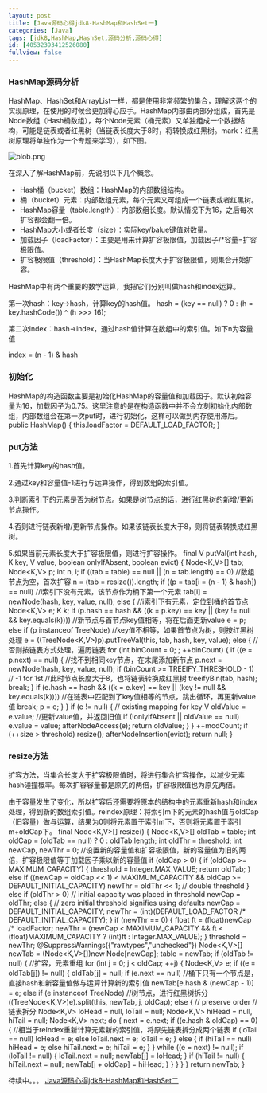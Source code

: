 ```yaml
---
layout: post
title: [Java源码心得jdk8-HashMap和HashSet一]
categories: [Java]
tags: [jdk8,HashMap,HashSet,源码分析,源码心得]
id: [40532393412526080]
fullview: false
---
```

### HashMap源码分析

HashMap、HashSet和ArrayList一样，都是使用非常频繁的集合，理解这两个的实现原理，在使用的时候会更加得心应手。HashMap内部由两部分组成，首先是Node数组（Hash桶数组），每个Node元素（桶元素）又单独组成一个数据结构，可能是链表或者红黑树（当链表长度大于8时，将转换成红黑树。mark：红黑树原理将单独作为一个专题来学习），如下图。

![blob.png](http://file.ctosb.com/upload/image/20171030/1509374380839078086.png "1509374380839078086.png")

在深入了解HashMap前，先说明以下几个概念。

* Hash桶（bucket）数组：HashMap的内部数组结构。
* 桶（bucket）元素：内部数组元素，每个元素又可组成一个链表或者红黑树。
* HashMap容量（table.length）：内部数组长度。默认情况下为16，之后每次扩容都会翻一倍。
* HashMap大小或者长度（size）：实际key/balue键值对数量。
* 加载因子（loadFactor）：主要是用来计算扩容极限值，加载因子/*容量=扩容极限值。
* 扩容极限值（threshold）：当HashMap长度大于扩容极限值，则集合开始扩容。

HashMap中有两个重要的数学运算，我把它们分别叫做hash和index运算。

第一次hash：key->hash，计算key的hash值。
hash = (key == null) ? 0 : (h = key.hashCode()) ^ (h >>> 16);

第二次index：hash->index，通过hash值计算在数组中的索引值。如下n为容量值

index = (n - 1) & hash

### 初始化

HashMap的构造函数主要是初始化HashMap的容量值和加载因子。默认初始容量为16，加载因子为0.75。这里注意的是在构造函数中并不会立刻初始化内部数组，内部数组会在第一次put时，进行初始化，这样可以做到内存使用滞后。
public HashMap() { this.loadFactor = DEFAULT_LOAD_FACTOR; }

### put方法

1.首先计算key的hash值。

2.通过key和容量值-1进行与运算操作，得到数组的索引值。

3.判断索引下的元素是否为树节点。如果是树节点的话，进行红黑树的新增/更新节点操作。

4.否则进行链表新增/更新节点操作。如果该链表长度大于8，则将链表转换成红黑树。

5.如果当前元素长度大于扩容极限值，则进行扩容操作。
final V putVal(int hash, K key, V value, boolean onlyIfAbsent, boolean evict) { Node<K,V>[] tab; Node<K,V> p; int n, i; if ((tab = table) == null || (n = tab.length) == 0) //数组节点为空，首次扩容 n = (tab = resize()).length; if ((p = tab[i = (n - 1) & hash]) == null) //i索引下没有元素，该节点作为桶下第一个元素 tab[i] = newNode(hash, key, value, null); else { //i索引下有元素，定位到桶的首节点 Node<K,V> e; K k; if (p.hash == hash && ((k = p.key) == key || (key != null && key.equals(k)))) //新节点与首节点key值相等，将在后面更新value e = p; else if (p instanceof TreeNode) //key值不相等，如果首节点为树，则按红黑树处理 e = ((TreeNode<K,V>)p).putTreeVal(this, tab, hash, key, value); else { //否则按链表方式处理，遍历链表 for (int binCount = 0; ; ++binCount) { if ((e = p.next) == null) { //找不到相同key节点，在末尾添加新节点 p.next = newNode(hash, key, value, null); if (binCount >= TREEIFY_THRESHOLD - 1) // -1 for 1st //此时节点长度大于8，也将链表转换成红黑树 treeifyBin(tab, hash); break; } if (e.hash == hash && ((k = e.key) == key || (key != null && key.equals(k)))) //在链表中匹配到了key值相等的节点，跳出循环，再更新value值 break; p = e; } } if (e != null) { // existing mapping for key V oldValue = e.value; //更新value值，并返回旧值 if (!onlyIfAbsent || oldValue == null) e.value = value; afterNodeAccess(e); return oldValue; } } ++modCount; if (++size > threshold) resize(); afterNodeInsertion(evict); return null; }

### resize方法

扩容方法，当集合长度大于扩容极限值时，将进行集合扩容操作，以减少元素hash碰撞概率。每次扩容容量都是原先的两倍，扩容极限值也为原先两倍。

由于容量发生了变化，所以扩容后还需要将原本的结构中的元素重新hash和index处理，得到新的数组索引值。reindex原理：将索引m下的元素的hash值与oldCap（旧容量）做与运算，结果为0则将元素置于索引m下，否则将元素置于索引m+oldCap下。
final Node<K,V>[] resize() { Node<K,V>[] oldTab = table; int oldCap = (oldTab == null) ? 0 : oldTab.length; int oldThr = threshold; int newCap, newThr = 0; //设置新的容量值和扩容极限值，新的容量值为旧的两倍，扩容极限值等于加载因子乘以新的容量值 if (oldCap > 0) { if (oldCap >= MAXIMUM_CAPACITY) { threshold = Integer.MAX_VALUE; return oldTab; } else if ((newCap = oldCap << 1) < MAXIMUM_CAPACITY && oldCap >= DEFAULT_INITIAL_CAPACITY) newThr = oldThr << 1; // double threshold } else if (oldThr > 0) // initial capacity was placed in threshold newCap = oldThr; else { // zero initial threshold signifies using defaults newCap = DEFAULT_INITIAL_CAPACITY; newThr = (int)(DEFAULT_LOAD_FACTOR /* DEFAULT_INITIAL_CAPACITY); } if (newThr == 0) { float ft = (float)newCap /* loadFactor; newThr = (newCap < MAXIMUM_CAPACITY && ft < (float)MAXIMUM_CAPACITY ? (int)ft : Integer.MAX_VALUE); } threshold = newThr; @SuppressWarnings({"rawtypes","unchecked"}) Node<K,V>[] newTab = (Node<K,V>[])new Node[newCap]; table = newTab; if (oldTab != null) { //扩容，元素重组 for (int j = 0; j < oldCap; ++j) { Node<K,V> e; if ((e = oldTab[j]) != null) { oldTab[j] = null; if (e.next == null) //桶下只有一个节点是，直接hash和新容量值做与运算计算新的索引值 newTab[e.hash & (newCap - 1)] = e; else if (e instanceof TreeNode) //树节点，进行红黑树拆分 ((TreeNode<K,V>)e).split(this, newTab, j, oldCap); else { // preserve order //链表拆分 Node<K,V> loHead = null, loTail = null; Node<K,V> hiHead = null, hiTail = null; Node<K,V> next; do { next = e.next; if ((e.hash & oldCap) == 0) { //相当于reIndex重新计算元素新的索引值，将原先链表拆分成两个链表 if (loTail == null) loHead = e; else loTail.next = e; loTail = e; } else { if (hiTail == null) hiHead = e; else hiTail.next = e; hiTail = e; } } while ((e = next) != null); if (loTail != null) { loTail.next = null; newTab[j] = loHead; } if (hiTail != null) { hiTail.next = null; newTab[j + oldCap] = hiHead; } } } } } return newTab; }

待续中。。。 [Java源码心得jdk8-HashMap和HashSet二](http://ctosb.com/article/40545367412346080)
